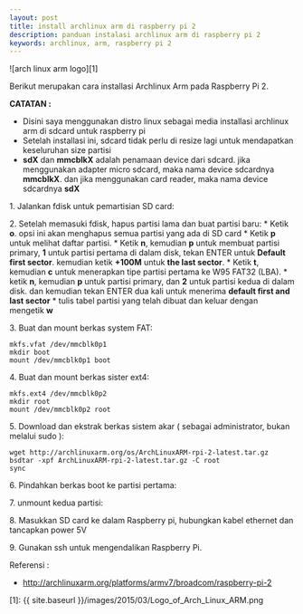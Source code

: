 ```yaml
---
layout: post
title: install archlinux arm di raspberry pi 2
description: panduan instalasi archlinux arm di raspberry pi 2
keywords: archlinux, arm, raspberry pi 2
---
```

![arch linux arm logo][1]

Berikut merupakan cara installasi Archlinux Arm pada Raspberry Pi 2.

**CATATAN :**  
- Disini saya menggunakan distro linux sebagai media installasi archlinux arm di sdcard untuk raspberry pi  
- Setelah installasi ini, sdcard tidak perlu di resize lagi untuk mendapatkan keseluruhan size partisi  
- **sdX** dan **mmcblkX** adalah penamaan device dari sdcard. jika menggunakan adapter micro sdcard, maka nama device sdcardnya **mmcblkX**. dan jika menggunakan card reader, maka nama device sdcardnya **sdX**

1\. Jalankan fdisk untuk pemartisian SD card:  

2\. Setelah memasuki fdisk, hapus partisi lama dan buat partisi baru:
    * Ketik **o**. opsi ini akan menghapus semua partisi yang ada di SD card
    * Ketik **p** untuk melihat daftar partisi.
    * Ketik **n**, kemudian **p** untuk membuat partisi primary, **1** untuk partisi pertama di dalam disk, tekan ENTER untuk **Default first sector**. kemudian ketik **+100M** untuk **the last sector**.
    * Ketik **t**, kemudian **c** untuk menerapkan tipe partisi pertama ke W95 FAT32 (LBA).
    * ketik **n**, kemudian **p** untuk partisi primary, dan **2** untuk partisi kedua di dalam disk. dan kemudian tekan ENTER dua kali untuk menerima **default first and last sector**
    * tulis tabel partisi yang telah dibuat dan keluar dengan mengetik **w**

3\. Buat dan mount berkas system FAT:  

    mkfs.vfat /dev/mmcblk0p1
    mkdir boot
    mount /dev/mmcblk0p1 boot

4\. Buat dan mount berkas sister ext4:  

    mkfs.ext4 /dev/mmcblk0p2
    mkdir root
    mount /dev/mmcblk0p2 root

5\. Download dan ekstrak berkas sistem akar ( sebagai administrator, bukan melalui sudo ):  

    wget http://archlinuxarm.org/os/ArchLinuxARM-rpi-2-latest.tar.gz
    bsdtar -xpf ArchLinuxARM-rpi-2-latest.tar.gz -C root
    sync

6\. Pindahkan berkas boot ke partisi pertama:  

7\. unmount kedua partisi:  

8\. Masukkan SD card ke dalam Raspberry pi, hubungkan kabel ethernet dan tancapkan power 5V

9\. Gunakan ssh untuk mengendalikan Raspberry Pi.

Referensi :  

 - http://archlinuxarm.org/platforms/armv7/broadcom/raspberry-pi-2

[1]: {{ site.baseurl }}/images/2015/03/Logo_of_Arch_Linux_ARM.png
